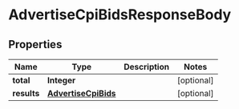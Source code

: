 # AdvertiseCpiBidsResponseBody

## Properties
Name | Type | Description | Notes
------------ | ------------- | ------------- | -------------
**total** | **Integer** |  |  [optional]
**results** | [**AdvertiseCpiBids**](AdvertiseCpiBids.md) |  |  [optional]
